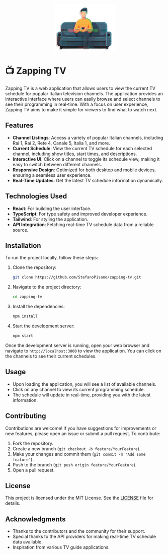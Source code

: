 <p align="center"><img height="150" alt="Zapping TV!" src="./src/assets/images/logo.png">
</p>

# :tv: Zapping TV

Zapping TV is a web application that allows users to view the current TV schedule for popular Italian television channels. The application provides an interactive interface where users can easily browse and select channels to see their programming in real-time. With a focus on user experience, Zapping TV aims to make it simple for viewers to find what to watch next.

## Features

- **Channel Listings**: Access a variety of popular Italian channels, including Rai 1, Rai 2, Rete 4, Canale 5, Italia 1, and more.
- **Current Schedule**: View the current TV schedule for each selected channel, including show titles, start times, and descriptions.
- **Interactive UI**: Click on a channel to toggle its schedule view, making it easy to switch between different channels.
- **Responsive Design**: Optimized for both desktop and mobile devices, ensuring a seamless user experience.
- **Real-Time Updates**: Get the latest TV schedule information dynamically.

## Technologies Used

- **React**: For building the user interface.
- **TypeScript**: For type safety and improved developer experience.
- **Tailwind**: For styling the application.
- **API Integration**: Fetching real-time TV schedule data from a reliable source.

## Installation

To run the project locally, follow these steps:

1. Clone the repository:
   ```bash
   git clone https://github.com/StefanoPisano/zapping-tv.git
   ```
2. Navigate to the project directory:
   ```bash
   cd zapping-tv
   ```
3. Install the dependencies:
   ```bash
   npm install
   ```
4. Start the development server:
   ```bash
   npm start
   ```

Once the development server is running, open your web browser and navigate to `http://localhost:3000` to view the application. You can click on the channels to see their current schedules.

## Usage

- Upon loading the application, you will see a list of available channels.
- Click on any channel to view its current programming schedule.
- The schedule will update in real-time, providing you with the latest information.

## Contributing

Contributions are welcome! If you have suggestions for improvements or new features, please open an issue or submit a pull request. To contribute:

1. Fork the repository.
2. Create a new branch (`git checkout -b feature/YourFeature`).
3. Make your changes and commit them (`git commit -m 'Add some feature'`).
4. Push to the branch (`git push origin feature/YourFeature`).
5. Open a pull request.

## License

This project is licensed under the MIT License. See the [LICENSE](LICENSE) file for details.

## Acknowledgments

- Thanks to the contributors and the community for their support.
- Special thanks to the API providers for making real-time TV schedule data available.
- Inspiration from various TV guide applications.
